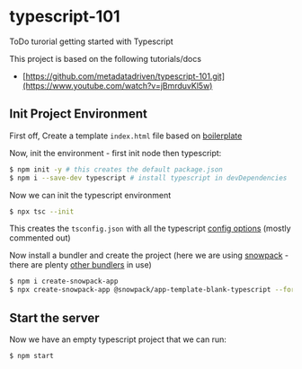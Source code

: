# typescript-101
ToDo turorial getting started with Typescript

This project is based on the following tutorials/docs
- [https://github.com/metadatadriven/typescript-101.git](https://www.youtube.com/watch?v=jBmrduvKl5w)

## Init Project Environment

First off, Create a template `index.html` file based on [boilerplate](https://www.freecodecamp.org/news/html-starter-template-a-basic-html5-boilerplate-for-index-html/)

Now, init the environment - first init node then typescript:
```sh
$ npm init -y # this creates the default package.json
$ npm i --save-dev typescript # install typescript in devDependencies
```
Now we can init the typescript environment
```sh
$ npx tsc --init
```

This creates the `tsconfig.json` with all the typescript [config options](https://www.typescriptlang.org/docs/handbook/tsconfig-json.html) (mostly commented out)

Now install a bundler and create the project (here we are using [snowpack](https://www.snowpack.dev/) - there are plenty [other bundlers](https://byby.dev/web-bundlers) in use)

```sh
$ npm i create-snowpack-app
$ npx create-snowpack-app @snowpack/app-template-blank-typescript --force
```

## Start the server

Now we have an empty typescript project that we can run:
```sh
$ npm start
```